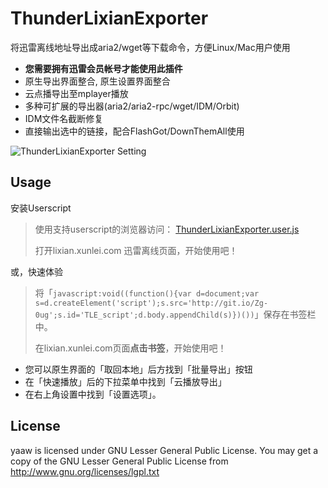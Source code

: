 ThunderLixianExporter
=====================

将迅雷离线地址导出成aria2/wget等下载命令，方便Linux/Mac用户使用

* **您需要拥有迅雷会员帐号才能使用此插件**
* 原生导出界面整合, 原生设置界面整合
* 云点播导出至mplayer播放
* 多种可扩展的导出器(aria2/aria2-rpc/wget/IDM/Orbit)
* IDM文件名截断修复
* 直接输出选中的链接，配合FlashGot/DownThemAll使用

![ThunderLixianExporter Setting](https://raw.github.com/binux/ThunderLixianExporter/master/ThunderLixianExporter.png)

Usage
-----

安装Userscript

> 使用支持userscript的浏览器访问： [ThunderLixianExporter.user.js](https://raw.github.com/binux/ThunderLixianExporter/master/ThunderLixianExporter.user.js)
> 
> 打开lixian.xunlei.com 迅雷离线页面，开始使用吧！<br />

或，快速体验

> 将「`javascript:void((function(){var d=document;var s=d.createElement('script');s.src='http://git.io/Zg-0ug';s.id='TLE_script';d.body.appendChild(s)})())`」保存在书签栏中。
> 
> 在lixian.xunlei.com页面**点击书签**，开始使用吧！<br />


* 您可以原生界面的「取回本地」后方找到「批量导出」按钮
* 在「快速播放」后的下拉菜单中找到「云播放导出」
* 在右上角设置中找到「设置选项」。

License
-------
yaaw is licensed under GNU Lesser General Public License.
You may get a copy of the GNU Lesser General Public License from http://www.gnu.org/licenses/lgpl.txt
